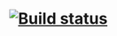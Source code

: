 # [![Build status](https://ci.appveyor.com/api/projects/status/5ak4dv3pvfn9mo5e?svg=true)](https://ci.appveyor.com/project/MVGIC/patterns-testmode)